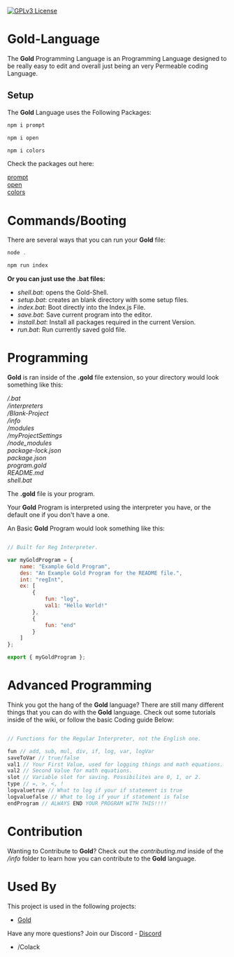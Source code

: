 [![GPLv3 License](https://img.shields.io/badge/License-GPL%20v3-yellow.svg)](https://opensource.org/licenses/)

# Gold-Language
The **Gold** Programming Language is an Programming Language designed to be really easy to
edit and overall just being an very Permeable coding Language.

## Setup

The **Gold** Language uses the Following Packages:

```javascript
npm i prompt
```

```javascript
npm i open
```

```javascript
npm i colors
```

Check the packages out here:

[prompt](https://www.npmjs.com/package/prompt)   
[open](https://www.npmjs.com/package/open)   
[colors](https://www.npmjs.com/package/colors)   


# Commands/Booting 

There are several ways that you can run your **Gold** file:

```javascript
node .
```

```javascript
npm run index
```

**Or you can just use the .bat files:**

- *shell.bat*: opens the Gold-Shell.
- *setup.bat*: creates an blank directory with some setup files.
- *index.bat*: Boot directly into the Index.js File.
- *save.bat*: Save current program into the editor.
- *install.bat*: Install all packages required in the current Version.
- *run.bat*: Run currently saved gold file.

# Programming
**Gold** is ran inside of the **.gold** file extension, so your directory would look something like this:   

*/.bat*   
*/interpreters*   
*/Blank-Project*   
*/info*   
*/modules*   
*/myProjectSettings*      
*/node_modules*     
*package-lock.json*   
*package.json*   
*program.gold*   
*README.md*   
*shell.bat*  

The **.gold** file is your program.   

Your **Gold** Program is interpreted using the interpreter you have, or the default one if you don't have a one.   

An Basic **Gold** Program would look something like this:   

```javascript

// Built for Reg Interpreter.

var myGoldProgram = {
    name: "Example Gold Program",
    des: "An Example Gold Program for the README file.",
    int: "regInt",
    ex: [
        {
            fun: "log",
            val1: "Hello World!"
        },
        {
            fun: "end"
        }
    ]
};

export { myGoldProgram };
```

# Advanced Programming

Think you got the hang of the **Gold** language? There are still many different things that you can do with the **Gold** language. Check out some tutorials inside of the wiki, or follow the basic Coding guide Below:

```javascript

// Functions for the Regular Interpreter, not the English one. 

fun // add, sub, mul, div, if, log, var, logVar
saveToVar // true/false
val1 // Your First Value, used for logging things and math equations.
val2 // Second Value for math equations.
slot // Variable slot for saving. Possibilites are 0, 1, or 2.
type // =, >, <, ! 
logvaluetrue // What to log if your if statement is true
logvaluefalse // What to log if your if statement is false
endProgram // ALWAYS END YOUR PROGRAM WITH THIS!!!!
```

# Contribution

Wanting to Contribute to **Gold**? Check out the *contributing.md* inside of the */info* folder to learn how you can contribute to the **Gold** language.

# Used By

This project is used in the following projects:

- [Gold](https://github.com/Shining-Gold-Studios/Gold-Language)   



Have any more questions? Join our Discord - [Discord](https://discord.gg/CUJrdW5vKn)

- /Colack
